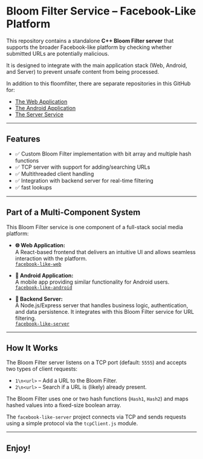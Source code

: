 # Bloom Filter Service – Facebook-Like Platform

This repository contains a standalone **C++ Bloom Filter server** that supports the broader Facebook-like platform by checking whether submitted URLs are potentially malicious.

It is designed to integrate with the main application stack (Web, Android, and Server) to prevent unsafe content from being processed.

In addition to this floomfilter, there are separate repositories in this GitHub for:

  * [The Web Application](https://github.com/MayaRosen/facebook-like-web)
  * [The Android Application](https://github.com/MayaRosen/facebook-like-android)
  * [The Server Service](https://github.com/MayaRosen/facebook-like-server)

---

## Features

- ✅ Custom Bloom Filter implementation with bit array and multiple hash functions
- ✅ TCP server with support for adding/searching URLs
- ✅ Multithreaded client handling
- ✅ Integration with backend server for real-time filtering
- ✅ fast lookups

---

## Part of a Multi-Component System

This Bloom Filter service is one component of a full-stack social media platform:

- **🌐 Web Application:**  
  A React-based frontend that delivers an intuitive UI and allows seamless interaction with the platform.  
  [`facebook-like-web`](https://github.com/MayaRosen/facebook-like-web)

- **📱 Android Application:**  
  A mobile app providing similar functionality for Android users.  
  [`facebook-like-android`](https://github.com/MayaRosen/facebook-like-android)

- **🧠 Backend Server:**  
  A Node.js/Express server that handles business logic, authentication, and data persistence. It integrates with this Bloom Filter service for URL filtering.  
  [`facebook-like-server`](https://github.com/MayaRosen/facebook-like-server)

---

## How It Works

The Bloom Filter server listens on a TCP port (default: `5555`) and accepts two types of client requests:

- `1\n<url>` – Add a URL to the Bloom Filter.
- `2\n<url>` – Search if a URL is (likely) already present.

The Bloom Filter uses one or two hash functions (`Hash1`, `Hash2`) and maps hashed values into a fixed-size boolean array.

The `facebook-like-server` project connects via TCP and sends requests using a simple protocol via the `tcpClient.js` module.

---

## **Enjoy!**
